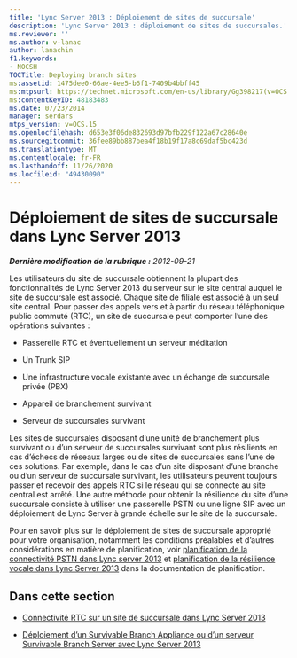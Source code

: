 ```yaml
---
title: 'Lync Server 2013 : Déploiement de sites de succursale'
description: 'Lync Server 2013 : déploiement de sites de succursales.'
ms.reviewer: ''
ms.author: v-lanac
author: lanachin
f1.keywords:
- NOCSH
TOCTitle: Deploying branch sites
ms:assetid: 1475dee0-66ae-4ee5-b6f1-7409b4bbff45
ms:mtpsurl: https://technet.microsoft.com/en-us/library/Gg398217(v=OCS.15)
ms:contentKeyID: 48183483
ms.date: 07/23/2014
manager: serdars
mtps_version: v=OCS.15
ms.openlocfilehash: d653e3f06de832693d97bfb229f122a67c28640e
ms.sourcegitcommit: 36fee89bb887bea4f18b19f17a8c69daf5bc423d
ms.translationtype: MT
ms.contentlocale: fr-FR
ms.lasthandoff: 11/26/2020
ms.locfileid: "49430090"
---
```

# <a name="deploying-branch-sites-in-lync-server-2013"></a>Déploiement de sites de succursale dans Lync Server 2013

<div data-xmlns="http://www.w3.org/1999/xhtml">

<div class="topic" data-xmlns="http://www.w3.org/1999/xhtml" data-msxsl="urn:schemas-microsoft-com:xslt" data-cs="https://msdn.microsoft.com/">

<div data-asp="https://msdn2.microsoft.com/asp">



</div>

<div id="mainSection">

<div id="mainBody">

<span> </span>

_**Dernière modification de la rubrique :** 2012-09-21_

Les utilisateurs du site de succursale obtiennent la plupart des fonctionnalités de Lync Server 2013 du serveur sur le site central auquel le site de succursale est associé. Chaque site de filiale est associé à un seul site central. Pour passer des appels vers et à partir du réseau téléphonique public commuté (RTC), un site de succursale peut comporter l’une des opérations suivantes :

  - Passerelle RTC et éventuellement un serveur méditation

  - Un Trunk SIP

  - Une infrastructure vocale existante avec un échange de succursale privée (PBX)

  - Appareil de branchement survivant

  - Serveur de succursales survivant

Les sites de succursales disposant d’une unité de branchement plus survivant ou d’un serveur de succursales survivant sont plus résilients en cas d’échecs de réseaux larges ou de sites de succursales sans l’une de ces solutions. Par exemple, dans le cas d’un site disposant d’une branche ou d’un serveur de succursale survivant, les utilisateurs peuvent toujours passer et recevoir des appels RTC si le réseau qui se connecte au site central est arrêté. Une autre méthode pour obtenir la résilience du site d’une succursale consiste à utiliser une passerelle PSTN ou une ligne SIP avec un déploiement de Lync Server à grande échelle sur le site de la succursale.

Pour en savoir plus sur le déploiement de sites de succursale approprié pour votre organisation, notamment les conditions préalables et d’autres considérations en matière de planification, voir [planification de la connectivité PSTN dans Lync server 2013](lync-server-2013-planning-for-pstn-connectivity.md) et [planification de la résilience vocale dans Lync Server 2013](lync-server-2013-planning-for-branch-site-voice-resiliency.md) dans la documentation de planification.

<div>

## <a name="in-this-section"></a>Dans cette section

  - [Connectivité RTC sur un site de succursale dans Lync Server 2013](lync-server-2013-providing-pstn-connectivity-at-a-branch-site.md)

  - [Déploiement d’un Survivable Branch Appliance ou d’un serveur Survivable Branch Server avec Lync Server 2013](lync-server-2013-deploying-a-survivable-branch-appliance-or-server.md)

</div>

</div>

<span> </span>

</div>

</div>

</div>

